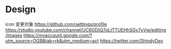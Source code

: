# Design
 
icon 変更対象
https://github.com/settings/profile
https://studio.youtube.com/channel/UC6GDtQ7oLtTTUEHhSGv7yVw/editing/images
https://myaccount.google.com/?utm_source=OGB&tab=rk&utm_medium=act
https://twitter.com/ShindyDev